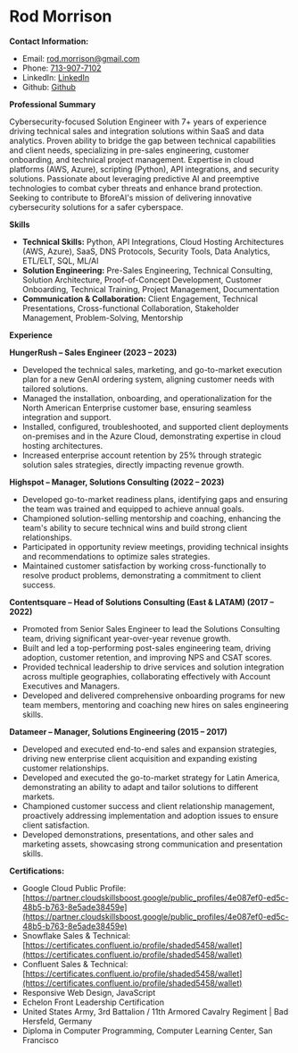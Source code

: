# Rod Morrison

**Contact Information:**
- Email: [rod.morrison@gmail.com](mailto:rod.morrison@gmail.com)
- Phone: [713-907-7102](tel:7139077102)
- LinkedIn: [LinkedIn](https://www.linkedin.com/in/rmorrison/)
- Github: [Github](https://github.com/Mojoryson)

**Professional Summary**

Cybersecurity-focused Solution Engineer with 7+ years of experience driving technical sales and integration solutions within SaaS and data analytics. Proven ability to bridge the gap between technical capabilities and client needs, specializing in pre-sales engineering, customer onboarding, and technical project management.  Expertise in cloud platforms (AWS, Azure), scripting (Python), API integrations, and security solutions.  Passionate about leveraging predictive AI and preemptive technologies to combat cyber threats and enhance brand protection.  Seeking to contribute to BforeAI's mission of delivering innovative cybersecurity solutions for a safer cyberspace.


**Skills**

* **Technical Skills:** Python, API Integrations, Cloud Hosting Architectures (AWS, Azure), SaaS, DNS Protocols, Security Tools, Data Analytics, ETL/ELT, SQL,  ML/AI
* **Solution Engineering:** Pre-Sales Engineering, Technical Consulting, Solution Architecture, Proof-of-Concept Development, Customer Onboarding, Technical Training, Project Management, Documentation
* **Communication & Collaboration:** Client Engagement, Technical Presentations, Cross-functional Collaboration, Stakeholder Management, Problem-Solving, Mentorship


**Experience**

**HungerRush – Sales Engineer (2023 – 2023)**

* Developed the technical sales, marketing, and go-to-market execution plan for a new GenAI ordering system, aligning customer needs with tailored solutions.
* Managed the installation, onboarding, and operationalization for the North American Enterprise customer base, ensuring seamless integration and support.
* Installed, configured, troubleshooted, and supported client deployments on-premises and in the Azure Cloud, demonstrating expertise in cloud hosting architectures.
* Increased enterprise account retention by 25% through strategic solution sales strategies, directly impacting revenue growth.


**Highspot – Manager, Solutions Consulting (2022 – 2023)**

* Developed go-to-market readiness plans, identifying gaps and ensuring the team was trained and equipped to achieve annual goals.
* Championed solution-selling mentorship and coaching, enhancing the team's ability to secure technical wins and build strong client relationships.
* Participated in opportunity review meetings, providing technical insights and recommendations to optimize sales strategies.
* Maintained customer satisfaction by working cross-functionally to resolve product problems, demonstrating a commitment to client success.



**Contentsquare – Head of Solutions Consulting (East & LATAM) (2017 – 2022)**

* Promoted from Senior Sales Engineer to lead the Solutions Consulting team, driving significant year-over-year revenue growth.
* Built and led a top-performing post-sales engineering team, driving adoption, customer retention, and improving NPS and CSAT scores.
* Provided technical leadership to drive services and solution integration across multiple geographies, collaborating effectively with Account Executives and Managers.
* Developed and delivered comprehensive onboarding programs for new team members, mentoring and coaching new hires on sales engineering skills.



**Datameer – Manager, Solutions Engineering (2015 – 2017)**

* Developed and executed end-to-end sales and expansion strategies, driving new enterprise client acquisition and expanding existing customer relationships.
* Developed and executed the go-to-market strategy for Latin America, demonstrating an ability to adapt and tailor solutions to different markets.
* Championed customer success and client relationship management, proactively addressing implementation and adoption issues to ensure client satisfaction.
* Developed demonstrations, presentations, and other sales and marketing assets, showcasing strong communication and presentation skills.



**Certifications:**

* Google Cloud Public Profile: [https://partner.cloudskillsboost.google/public_profiles/4e087ef0-ed5c-48b5-b763-8e5ade38459e](https://partner.cloudskillsboost.google/public_profiles/4e087ef0-ed5c-48b5-b763-8e5ade38459e)
* Snowflake Sales & Technical: [https://certificates.confluent.io/profile/shaded5458/wallet](https://certificates.confluent.io/profile/shaded5458/wallet)
* Confluent Sales & Technical: [https://certificates.confluent.io/profile/shaded5458/wallet](https://certificates.confluent.io/profile/shaded5458/wallet)
* Responsive Web Design, JavaScript
* Echelon Front Leadership Certification
* United States Army, 3rd Battalion / 11th Armored Cavalry Regiment | Bad Hersfeld, Germany
* Diploma in Computer Programming, Computer Learning Center, San Francisco


